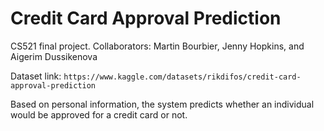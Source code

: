 # Credit Card Approval Prediction

CS521 final project. Collaborators: Martin Bourbier, Jenny Hopkins, and Aigerim Dussikenova

Dataset link: `https://www.kaggle.com/datasets/rikdifos/credit-card-approval-prediction`

Based on personal information, the system predicts whether an individual would be approved for a credit card or not.
